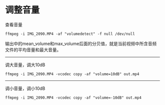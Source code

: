 # 调整音量

查看音量
```
ffmpeg -i IMG_2090.MP4 -af "volumedetect" -f null /dev/null
```

输出中的mean_volume和max_volume后面的分贝值，就是当前视频中所含音频文件的平均音量和最大音量。

---

调大音量，调大10dB

```
ffmpeg -i IMG_2090.MP4 -vcodec copy -af "volume=10dB" out.mp4
```

---

调小音量，调小10dB

```
ffmpeg -i IMG_2090.MP4 -vcodec copy -af "volume=-10dB" out.mp4
```
